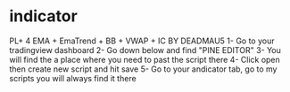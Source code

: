 # indicator
PL+ 4 EMA + EmaTrend + BB + VWAP + IC BY DEADMAU5
 1- Go to your tradingview dashboard
 2- Go down below and find "PINE EDITOR"
 3- You will find the a place where you need to past the script there
 4- Click open then create new script and hit save
 5- Go to your andicator tab, go to my scripts you will always find it there 
